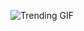 ![Trending GIF](https://media4.giphy.com/media/fryY00CO4xCz4uJuDQ/giphy.gif?cid=8bb21772i9z426bg1zj45ioty2oczwzdtod25y3htkne45wc&ep=v1_gifs_search&rid=giphy.gif&ct=g)
